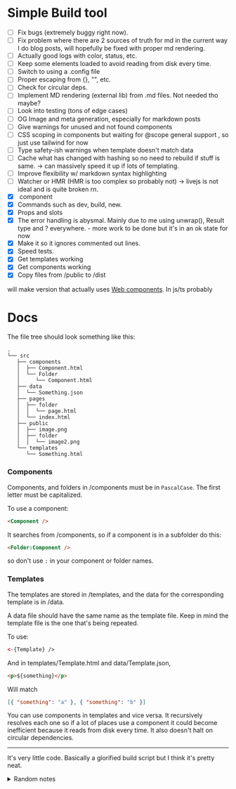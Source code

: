 # Simple Build tool

- [ ] Fix bugs (extremely buggy right now).
- [ ] Fix problem where there are 2 sources of truth for md in the current way I do blog posts, will hopefully be fixed with proper md rendering.
- [ ] Actually good logs with color, status, etc.
- [ ] Keep some elements loaded to avoid reading from disk every time.
- [ ] Switch to using a .config file
- [ ] Proper escaping from {}, "", etc.
- [ ] Check for circular deps.
- [ ] Implement MD rendering (external lib) from .md files. Not needed tho maybe?
- [ ] Look into testing (tons of edge cases)
- [ ] OG Image and meta generation, especially for markdown posts
- [ ] Give warnings for unused and not found components
- [ ] CSS scoping in components but waiting for @scope general support , so just use tailwind for now
- [ ] Type safety-ish warnings when template doesn't match data
- [ ] Cache what has changed with hashing so no need to rebuild if stuff is same. -> can massively speed it up if lots of templating.
- [ ] Improve flexibility w/ markdown syntax highlighting
- [ ] Watcher or HMR (HMR is too complex so probably not) -> livejs is not ideal and is quite broken rn.
- [x] <markdown> component
- [x] Commands such as dev, build, new.
- [x] Props and slots
- [x] The error handling is abysmal. Mainly due to me using unwrap(), Result type and ? everywhere. - more work to be done but it's in an ok state for now
- [x] Make it so it ignores commented out lines.
- [x] Speed tests.
- [x] Get templates working
- [x] Get components working
- [x] Copy files from /public to /dist

will make version that actually uses [Web components](https://developer.mozilla.org/en-US/docs/Web/API/Web_components). In js/ts probably

# Docs

The file tree should look something like this:

```
.
└── src
   ├── components
   │  ├── Component.html
   │  └── Folder
   │     └── Component.html
   ├── data
   │  └── Something.json
   ├── pages
   │  ├── folder
   │  │  └── page.html
   │  └── index.html
   ├── public
   │  ├── image.png
   │  ├── folder
   │  │  └── image2.png
   └── templates
      └── Something.html
```

### Components

Components, and folders in /components must be in `PascalCase`. The first letter must be capitalized.

To use a component:

```html
<Component />
```

It searches from /components, so if a component is in a subfolder do this:

```html
<Folder:Component />
```

so don't use `:` in your component or folder names.

### Templates

The templates are stored in /templates, and the data for the corresponding template is in /data.

A data file should have the same name as the template file. Keep in mind the template file is the one that's being repeated.

To use:

```html
<-{Template} />
```

And in templates/Template.html and data/Template.json,

```html
<p>${something}</p>
```

Will match

```json
[{ "something": "a" }, { "something": "b" }]
```

You can use components in templates and vice versa. It recursively resolves each one so if a lot of places use a component it could become inefficient because it reads from disk every time. It also doesn't halt on circular dependencies.

---

It's very little code. Basically a glorified build script but I think it's pretty neat.

<details>
<summary>Random notes</summary>
![in Templates](https://github.com/Tnixc/simple/assets/85466117/e90a0455-320b-4d37-8ad2-2efd265171e3)
</details>
